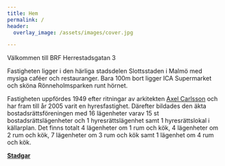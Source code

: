 ```yaml
---
title: Hem
permalink: /
header:
  overlay_image: /assets/images/cover.jpg

---
```


Välkommen till BRF Herrestadsgatan 3

Fastigheten ligger i den härliga stadsdelen Slottsstaden i Malmö med mysiga caféer och restauranger. Bara 100m bort ligger ICA Supermarket och sköna Rönneholmsparken runt hörnet.

Fastigheten uppfördes 1949 efter ritningar av arkitekten [Axel Carlsson](https://sv.wikipedia.org/wiki/Axel_Carlsson_(arkitekt)) och har fram till år 2005 varit en hyresfastighet. Därefter bildades den äkta bostadsrättsföreningen med 16 lägenheter varav 15 st bostadsrättslägenheter och 1 hyresrättslägenhet samt 1 hyresrättslokal i källarplan.
Det finns totalt 4 lägenheter om 1 rum och kök, 4 lägenheter om 2 rum och kök, 7 lägenheter om 3 rum och kök samt 1 lägenhet om 4 rum och kök. 

[**Stadgar**](/assets/Stadgar%20-%20769612-0828.pdf)
